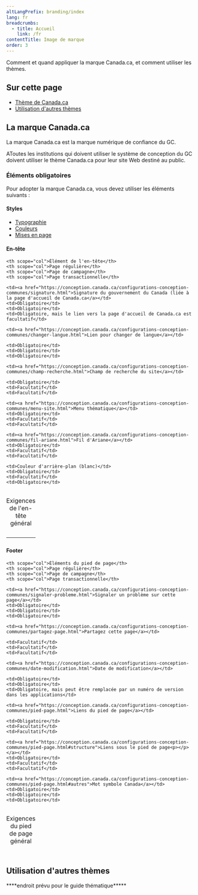 ```yaml
---
altLangPrefix: branding/index
lang: fr
breadcrumbs:
  - title: Accueil
    link: /fr
contentTitle: Image de marque
order: 3
---
```


<p>Comment et quand appliquer la marque Canada.ca, et comment utiliser les thèmes.</p>

<h2 class="h3">Sur cette page</h2>
<ul>
 <li><a href="#canada">Thème de Canada.ca</a></li>
 <li><a href="#themes">Utilisation d'autres thèmes</a></li>
</ul>
<h2 id="canada">La marque Canada.ca</h2>
<p>La marque Canada.ca est la marque numérique de confiance du GC.</p>
<p>AToutes les institutions qui doivent utiliser le système de conception du GC doivent utiliser le thème Canada.ca pour leur site Web destiné au public.</p>
<h3>Éléments obligatoires</h3>
<p>Pour adopter la marque Canada.ca, vous devez utiliser les éléments suivants :</p>

<h4>Styles</h4>
<ul>
<li><a href="https://conception.canada.ca/styles/typographie.htmll">Typographie</a></li>
<li><a href="https://conception.canada.ca/styles/couleurs.html">Couleurs</a></li>
<li><a href="https://conception.canada.ca/styles/mises-en-page.html">Mises en page</a></li>
</ul>
<h4>En-tête</h4>
<table class="table table-bordered table-condensed">

<caption>

Exigences de l'en-tête général

</caption>

<thead>

  <tr class="active">

    <th scope="col">Élément de l'en-tête</th>
    <th scope="col">Page régulière</th>
    <th scope="col">Page de campagne</th>
    <th scope="col">Page transactionnelle</th>

  </tr>
</thead>
<tfoot>
		<tr>
			<td colspan="4">
			</td>
		</tr>
	</tfoot>
<tbody>

  <tr>

    <td><a href="https://conception.canada.ca/configurations-conception-communes/signature.html">Signature du gouvernement du Canada (liée à la page d'accueil de Canada.ca</a></td>
    <td>Obligatoire</td>
    <td>Obligatoire</td>
    <td>Obligatoire, mais le lien vers la page d'accueil de Canada.ca est facultatif</td>

  </tr>
  <tr>

    <td><a href="https://conception.canada.ca/configurations-conception-communes/changer-langue.html">Lien pour changer de langue</a></td>

    <td>Obligatoire</td>
    <td>Obligatoire</td>
    <td>Obligatoire</td>

  </tr>
  <tr>

    <td><a href="https://conception.canada.ca/configurations-conception-communes/champ-recherche.html">Champ de recherche du site</a></td>

    <td>Obligatoire</td>
    <td>Facultatif</td>
    <td>Facultatif</td>

  </tr>
  <tr>

    <td><a href="https://conception.canada.ca/configurations-conception-communes/menu-site.html">Menu thématique</a></td>
    <td>Obligatoire</td>
    <td>Facultatif</td>
    <td>Facultatif</td>

  </tr>
  <tr>

    <td><a href="https://conception.canada.ca/configurations-conception-communes/fil-ariane.html">Fil d'Ariane</a></td>
    <td>Obligatoire</td>
    <td>Facultatif</td>
    <td>Facultatif</td>

  </tr>


  <tr>

    <td>Couleur d'arrière-plan (blanc)</td>
    <td>Obligatoire</td>
    <td>Facultatif</td>
    <td>Obligatoire</td>

  </tr>
</tbody></table>


<h4>Footer</h4>
<table class="table table-bordered table-condensed">

<caption>

Exigences du pied de page général

</caption>

<thead>

  <tr class="active">

    <th scope="col">Éléments du pied de page</th>
    <th scope="col">Page régulière</th>
    <th scope="col">Page de campagne</th>
    <th scope="col">Page transactionnelle</th>

  </tr>
</thead>

<tbody>

  <tr>

    <td><a href="https://conception.canada.ca/configurations-conception-communes/signaler-probleme.html">Signaler un problème sur cette page</a></td>
    <td>Obligatoire</td>
    <td>Obligatoire</td>
    <td>Obligatoire</td>

  </tr>
  <tr>

    <td><a href="https://conception.canada.ca/configurations-conception-communes/partagez-page.html">Partagez cette page</a></td>

    <td>Facultatif</td>
    <td>Facultatif</td>
    <td>Facultatif</td>

  </tr>
  <tr>

    <td><a href="https://conception.canada.ca/configurations-conception-communes/date-modification.html">Date de modification</a></td>

    <td>Obligatoire</td>
    <td>Obligatoire</td>
    <td>Obligatoire, mais peut être remplacée par un numéro de version dans les applications</td>

  </tr>
  <tr>

    <td><a href="https://conception.canada.ca/configurations-conception-communes/pied-page.html">Liens du pied de page</a></td>

    <td>Obligatoire</td>
    <td>Facultatif</td>
    <td>Facultatif</td>

  </tr>
  <tr>

    <td><a href="https://conception.canada.ca/configurations-conception-communes/pied-page.html#structure">Liens sous le pied de page<p></p></a></td>
    <td>Obligatoire</td>
    <td>Facultatif</td>
    <td>Facultatif</td>

  </tr>

  <tr>

    <td><a href="https://conception.canada.ca/configurations-conception-communes/pied-page.html#autres">Mot symbole Canada</a></td>
    <td>Obligatoire</td>
    <td>Obligatoire</td>
    <td>Obligatoire</td>

  </tr>
</tbody></table>

<h2 id="themes">Utilisation d'autres thèmes</h2>

<p>****endroit prévu pour le guide thématique*****</p>
